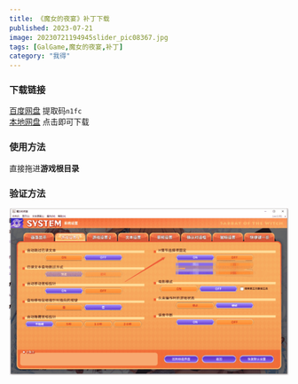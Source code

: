 ```yaml
---
title: 《魔女的夜宴》补丁下载
published: 2023-07-21
image: 20230721194945slider_pic08367.jpg
tags: [GalGame,魔女的夜宴,补丁]
category: "我得"
---
```

### 下载链接

[百度网盘](https://pan.baidu.com/s/1uYXGppAqN_jaAG2MF0Nwjw?pwd=n1fc) 提取码`n1fc` \
[本地网盘](https://drive.sakurasen.cn/d/D2/%E8%A1%A5%E4%B8%81/%E9%AD%94%E5%A5%B3%E7%9A%84%E5%A4%9C%E5%AE%B4.7z?sign=x4-crQ6uBdDLeKXHEwvCSNWr0hROlcKblnXjLVMJaZ0=:0) 点击即可下载
### 使用方法
直接拖进**游戏根目录**
### 验证方法
![H情节](20230721194937image251-1024x611.png "H情节")